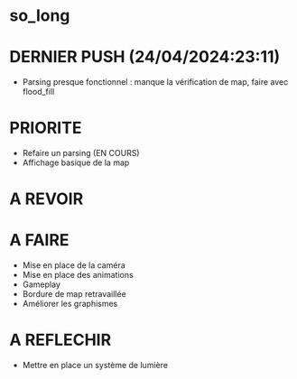 # so_long

# DERNIER PUSH (24/04/2024:23:11)
- Parsing presque fonctionnel : manque la vérification de map, faire avec flood_fill

# PRIORITE
- Refaire un parsing (EN COURS)
- Affichage basique de la map

# A REVOIR


# A FAIRE
- Mise en place de la caméra
- Mise en place des animations
- Gameplay
- Bordure de map retravaillée
- Améliorer les graphismes

# A REFLECHIR
- Mettre en place un système de lumière